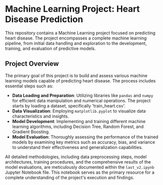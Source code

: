 # Machine Learning Project: Heart Disease Prediction

This repository contains a Machine Learning project focused on predicting heart disease. The project encompasses a complete machine learning pipeline, from initial data handling and exploration to the development, training, and evaluation of predictive models.

## Project Overview

The primary goal of this project is to build and assess various machine learning models capable of predicting heart disease. The process includes essential steps such as:

* **Data Loading and Preparation**: Utilizing libraries like `pandas` and `numpy` for efficient data manipulation and numerical operations. The project starts by loading a dataset, specifically 'train_heart.csv'.
* **Data Visualization**: Employing `matplotlib.pyplot` to visualize data characteristics and insights.
* **Model Development**: Implementing and training different machine learning algorithms, including Decision Tree, Random Forest, and Gradient Boosting.
* **Model Evaluation**: Thoroughly assessing the performance of the trained models by examining key metrics such as accuracy, bias, and variance to understand their effectiveness and generalization capabilities.

All detailed methodologies, including data preprocessing steps, model architectures, training procedures, and the comprehensive results of the model evaluations, are meticulously documented within the `last_v2.ipynb` Jupyter Notebook file. This notebook serves as the primary resource for a complete understanding of the project's execution and findings.
